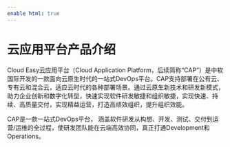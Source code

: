 ```yaml
---
enable html: true
---
```

# 云应用平台产品介绍

Cloud Easy云应用平台（Cloud Application Platform，后续简称“CAP”）是中软国际开发的一款面向云原生时代的一站式DevOps平台。CAP支持部署在公有云、专有云和混合云，适应云时代的各种部署场景。通过云原生新技术和研发新模式，助力企业创新和数字化转型，快速实现软件研发敏捷和组织敏捷，实现快速、持续、高质量交付，实现精益运营，打造高绩效组织，提升组织效能。

CAP是一款一站式DevOps平台， 涵盖软件研发从构想、开发、测试、交付到运营/运维的全过程，使研发团队能在云端高效协同，真正打通Development和Operations。

